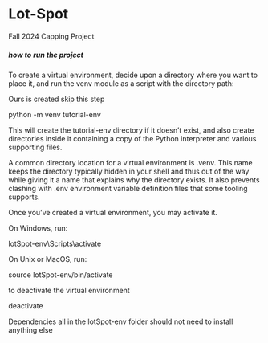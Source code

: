 # Lot-Spot
Fall 2024 Capping Project


##### how to run the project ########

To create a virtual environment, decide upon a directory where you want to place it, and run the venv module as a script with the directory path:

Ours is created skip this step

python -m venv tutorial-env

This will create the tutorial-env directory if it doesn’t exist, and also create directories inside it containing a copy of the Python interpreter and various supporting files.

A common directory location for a virtual environment is .venv. This name keeps the directory typically hidden in your shell and thus out of the way while giving it a name that explains why the directory exists. It also prevents clashing with .env environment variable definition files that some tooling supports.

Once you’ve created a virtual environment, you may activate it.

On Windows, run:

lotSpot-env\Scripts\activate

On Unix or MacOS, run:

source lotSpot-env/bin/activate


to deactivate the virtual environment

deactivate


Dependencies all in the lotSpot-env folder should not need to install anything else
